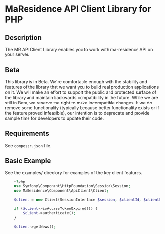 # MaResidence API Client Library for PHP #

## Description ##
The MR API Client Library enables you to work with ma-residence API on your server.

## Beta ##
This library is in Beta. We're comfortable enough with the stability and features of the library that we want you to build real production applications on it. We will make an effort to support the public and protected surface of the library and maintain backwards compatibility in the future. While we are still in Beta, we reserve the right to make incompatible changes. If we do remove some functionality (typically because better functionality exists or if the feature proved infeasible), our intention is to deprecate and provide sample time for developers to update their code.

## Requirements ##
See `composer.json` file.

## Basic Example ##
See the examples/ directory for examples of the key client features.
```PHP
    <?php
    use Symfony\Component\HttpFoundation\Session\Session;
    use MaResidence\Component\ApiClient\Client;

    $client = new Client(SessionInterface $session, $clientId, $clientSecret, $username, $password, 'https://www.ma-residence.fr/api/', 'https://www.ma-residence.fr/oauth/v2/apitoken');

    if ($client->isAccessTokenExpired()) {
        $client->authenticate();
    }

    $client->getNews();
  
```
